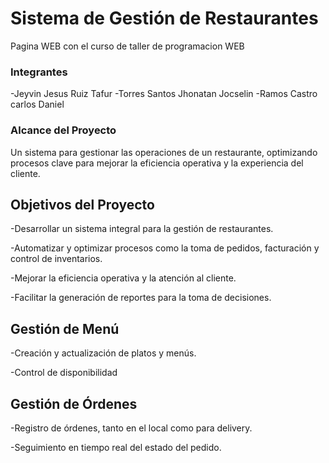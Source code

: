 # Sistema de Gestión de Restaurantes
Pagina WEB con el curso de taller de programacion WEB

### Integrantes

-Jeyvin Jesus Ruiz Tafur
-Torres Santos Jhonatan Jocselin
-Ramos Castro carlos Daniel

### Alcance del Proyecto
Un sistema para gestionar las operaciones de un restaurante, optimizando procesos clave para mejorar la eficiencia operativa y la experiencia del cliente.

## Objetivos del Proyecto

-Desarrollar un sistema integral para la gestión de restaurantes.

-Automatizar y optimizar procesos como la toma de pedidos, facturación y control de inventarios.

-Mejorar la eficiencia operativa y la atención al cliente.

-Facilitar la generación de reportes para la toma de decisiones.

## Gestión de Menú

-Creación y actualización de platos y menús.

-Control de disponibilidad 

## Gestión de Órdenes

-Registro de órdenes, tanto en el local como para delivery.

-Seguimiento en tiempo real del estado del pedido.

